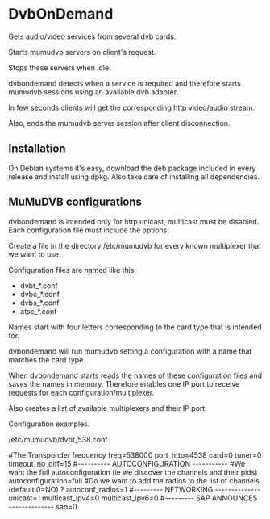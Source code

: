 # DvbOnDemand

Gets audio/video services from several dvb cards.

Starts mumudvb servers on client's request.

Stops these servers when idle.

dvbondemand detects when a service is required and therefore
starts mumudvb sessions using an available dvb adapter.

In few seconds clients will get the corresponding http video/audio stream.

Also, ends the mumudvb server session after client disconnection.

## Installation
On Debian systems it's easy, download the deb package included in every release and install using dpkg.
Also take care of installing all dependencies.
## MuMuDVB configurations
dvbondemand is intended only for http unicast, multicast must be disabled.
Each configuration file must include the options:


Create a file in the directory /etc/mumudvb for every known multiplexer that we want to use.

Configuration files are named like this:
- dvbt_*.conf
- dvbc_*.conf
- dvbs_*.conf
- atsc_*.conf

Names start with four letters corresponding to the card type that is intended for.

dvbondemand will run mumudvb setting a configuration with a name that matches the card type.

When dvbondemand starts reads the names of these configuration files and saves the names in memory.
Therefore enables one IP port to receive requests for each configuration/multiplexer.

Also creates a list of available multiplexers and their IP port.

Configuration examples.

/etc/mumudvb/dvbt_538.conf

#The Transponder frequency
freq=538000
port_http=4538
card=0
tuner=0
timeout_no_diff=15
#---------- AUTOCONFIGURATION -----------
#We want the full autoconfiguration (ie we discover the channels and their pids)
autoconfiguration=full
#Do we want to add the radios to the list of channels (default 0=NO) ?
autoconf_radios=1
#--------- NETWORKING --------------
unicast=1
multicast_ipv4=0
multicast_ipv6=0
#--------- SAP ANNOUNCES --------------
sap=0
